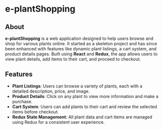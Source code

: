 # e-plantShopping

## About

**e-plantShopping** is a web application designed to help users browse and shop for various plants online. It started as a skeleton project and has since been enhanced with features like dynamic plant listings, a cart system, and product details pages. Built using **React** and **Redux**, the app allows users to view plant details, add items to their cart, and proceed to checkout.

## Features

- **Plant Listings**: Users can browse a variety of plants, each with a detailed description, price, and image.
- **Product Details**: Click on any plant to view more information and make a purchase.
- **Cart System**: Users can add plants to their cart and review the selected items before checkout.
- **Redux State Management**: All plant data and cart items are managed using Redux for a consistent user experience.
